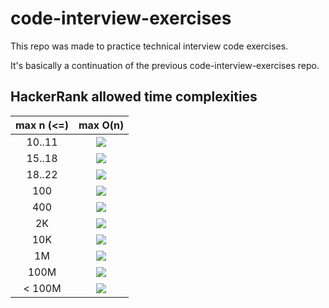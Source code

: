# code-interview-exercises

This repo was made to practice technical interview code exercises.

It's basically a continuation of the previous code-interview-exercises repo.

## HackerRank allowed time complexities

| max n (<=) |  max O(n)  |
|:----------:|:------------:|
|  10..11    | <img src="https://latex.codecogs.com/svg.latex?n!,%20n^6" /> | <!--n!, n^6-->
|  15..18    | <img src="https://latex.codecogs.com/svg.latex?2^n%20*%20n^2" /> | <!--2^n * n^2-->
|  18..22    | <img src="https://latex.codecogs.com/svg.latex?2^n%20*%20n" /> | <!--2^n * n-->
|   100      | <img src="https://latex.codecogs.com/svg.latex?n^4" /> | <!--n^4-->
|   400      | <img src="https://latex.codecogs.com/svg.latex?n^3" /> | <!--n^3-->
|    2K      | <img src="https://latex.codecogs.com/svg.latex?n^2%20*%20logn" /> | <!--n^2 * logn-->
|   10K      | <img src="https://latex.codecogs.com/svg.latex?n^3" /> | <!--n^3-->
|    1M      | <img src="https://latex.codecogs.com/svg.latex?n%20*%20logn" /> | <!--n * logn-->
|   100M     | <img src="https://latex.codecogs.com/svg.latex?n,%20logn" /> | <!--n, logn-->
|   < 100M   | <img src="https://latex.codecogs.com/svg.latex?1" /> | <!--1-->
